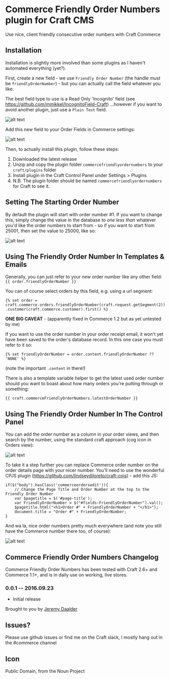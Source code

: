 # Commerce Friendly Order Numbers plugin for Craft CMS

Use nice, client friendly consecutive order numbers with Craft Commerce

## Installation

Installation is slightly more involved than some plugins as I haven't automated everything (yet?).

First, create a new field - we use `Friendly Order Number` (the handle *must* be `friendlyOrderNumber`) - but you can actually call the field whatever you like.  

The best field type to use is a Read Only 'Incognito' field (see https://github.com/mmikkel/IncognitoField-Craft) ...however if you want to avoid another plugin, just use a `Plain Text` field.

![alt text](screenshots/FriendlyOrderNumber-Field-Settings.png "Field Settings - note the handle!")

Add this new field to your Order Fields in Commerce settings:

![alt text](screenshots/FriendlyOrderNumber-Order-Fields.png "Order Fields")

Then, to actually install this plugin, follow these steps:

1. Downloaded the latest release
2. Unzip and copy the plugin folder `commercefriendlyordernumbers` to your `craft/plugins` folder
3. Install plugin in the Craft Control Panel under Settings > Plugins
4. N.B. The plugin folder should be named `commercefriendlyordernumbers` for Craft to see it.  

## Setting The Starting Order Number

By default the plugin will start with order number #1.  If you want to change this, simply change the value in the database to *one less than* whatever you'd like the order numbers to start from - so if you want to start from 25001, then set the value to 25000, like so:

![alt text](screenshots/FriendlyOrderNumber-SetStartingNumber.png "Order Start Number")


## Using The Friendly Order Number In Templates & Emails

Generally, you can just refer to your new order number like any other field:
 `{{ order.friendlyOrderNumber }}`

 You can of course select orders by this field, e.g. using a url segment:

`{% set order = craft.commerce.orders.friendlyOrderNumber(craft.request.getSegment(2)).customer(craft.commerce.customer).first() %}`

**ONE BIG CAVEAT** - (apparently fixed in Commerce 1.2 but as yet untested by me)

If you want to use the order number in your order receipt email, it won't yet have been saved to the order's database record.  In this one case you must refer to it so:

`{% set friendlyOrderNumber = order.content.friendlyOrderNumber ?? 'NONE' %}`

(note the important `.content` in there!)

There is also a template variable helper to get the latest used order number should you want to boast about how many orders you're putting through or something:

`{{ craft.commerceFriendlyOrderNumbers.latestOrderNumber }}`

## Using The Friendly Order Number In The Control Panel

You can add the order number as a column in your order views, and then search by the number, using the standard craft approach (cog icon in Orders view):

![alt text](screenshots/FriendlyOrderNumber-AddOrderNumberColumn.png "Order Start Number")

To take it a step further you can replace Commerce order number on the order details page with your nicer number.  You'll need to use the wonderful CPJS plugin (https://github.com/lindseydiloreto/craft-cpjs) - add this JS:

    if($("body").hasClass('commerceordersedit')){
        // Change the Page Title and Order Number at the top to the Friendly Order Number
        var $pagetitle = $('#page-title');
        var FriendlyOrderNumber = $("#fields-FriendlyOrderNumber").val();
        $pagetitle.html("<h1>Order #" + FriendlyOrderNumber + "</h1>");
        document.title = "Order #" + FriendlyOrderNumber;
    }

And wa la, nice order numbers pretty much everywhere (and note you still have the Commerce number there too, of course):

![alt text](screenshots/FriendlyOrderNumber-OrderEditView.png "Order Start Number")

## Commerce Friendly Order Numbers Changelog

Commerce Friendly Order Numbers has been tested with Craft 2.6+ and Commerce 1.1+, and is in daily use on working, live stores.

### 0.0.1 -- 2016.09.23

* Initial release

Brought to you by [Jeremy Daalder](https://github.com/bossanova808)

## Issues?

Please use github issues or find me on the Craft slack, I mostly hang out in the #commerce channel

## Icon

Public Domain, from the Noun Project
